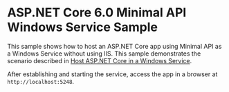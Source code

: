 # ASP.NET Core 6.0 Minimal API Windows Service Sample

This sample shows how to host an ASP.NET Core app using Minimal API as a Windows Service without using IIS. This sample demonstrates the scenario described in [Host ASP.NET Core in a Windows Service](https://docs.microsoft.com/aspnet/core/host-and-deploy/windows-service).

After establishing and starting the service, access the app in a browser at `http://localhost:5248`.
